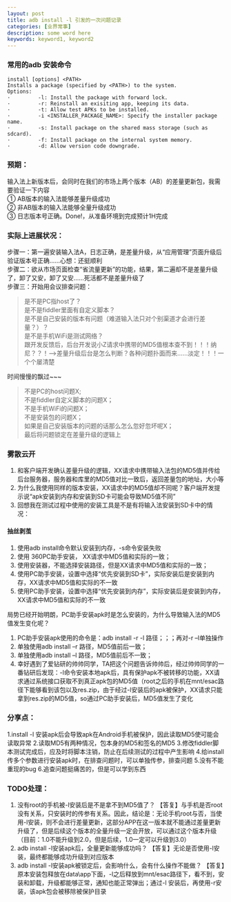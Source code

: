 ```yaml
---
layout: post
title: adb install -l 引发的一次问题记录
categories: [业界常事]
description: some word here
keywords: keyword1, keyword2
---
```


### 常用的adb 安装命令
```
install [options] <PATH>
Installs a package (specified by <PATH>) to the system.
Options:
·         -l: Install the package with forward lock.
·         -r: Reinstall an exisiting app, keeping its data.
·         -t: Allow test APKs to be installed.
·         -i <INSTALLER_PACKAGE_NAME>: Specify the installer package name.
·         -s: Install package on the shared mass storage (such as sdcard).
·         -f: Install package on the internal system memory.
·         -d: Allow version code downgrade.
``` 

### 预期：
输入法上新版本后，会同时在我们的市场上两个版本（AB）的差量更新包，我需要验证一下内容  
① AB版本的输入法能够差量升级成功   
② 非AB版本的输入法能够全量升级成功   
③ 日志版本号正确。Done!，从准备环境到完成预计1H完成
 

### 实际上进展状况：
步骤一：第一遍安装输入法A，日志正确，是差量升级，从“应用管理”页面升级后验证版本号正确……心想：还挺顺利  
步骤二：欲从市场页面检查“省流量更新”的功能，结果，第二遍却不是差量升级了，卸了又安，卸了又安……死活都不是差量升级了  
步骤三：开始用会议排查问题：
>是不是PC指host了？  
>是不是fiddler里面有自定义脚本？  
>是不是自己安装的版本有问题（难道输入法只对个别渠道才会进行差量？）？  
>是不是手机WiFi是测试网络？  
>跟开发反馈后，后台开发说小Z请求中携带的MD5值根本查不到！！！纳尼？？！——>差量升级后台是怎么判断？各种问题扑面而来……淡定！！！一个个屡清楚


时间慢慢的飘过~~~
>不是PC的host问题X;  
>不是fiddler自定义脚本的问题X；  
>不是手机WiFi的问题X；  
>不是安装包的问题X；  
>如果是自己安装版本的问题的话那么怎么忽好忽坏呢X；  
>最后将问题锁定在差量升级的逻辑上


### 雾散云开 
1. 和客户端开发确认差量升级的逻辑，XX请求中携带输入法包的MD5值并传给后台服务器，服务器和库里的MD5值对比一致后，返回差量包的地址，大小等
2. 为什么我使用同样的版本安装，XX请求中的MD5值却不同呢？客户端开发提示说“apk安装到内存和安装到SD卡可能会导致MD5值不同”
3. 回想我在测试过程中使用的安装工具是不是有将输入法安装到SD卡中的情况：

#### 抽丝剥茧
1. 使用adb install命令默认安装到内存，-s命令安装失败
2. 使用 360PC助手安装， XX请求中MD5值和实际的一致；
3. 使用安装器，不能选择安装路径，但是XX请求中MD5值和实际的一致；
4. 使用PC助手安装，设置中选择“优先安装到SD卡”，实际安装后是安装到内存，XX请求中MD5值和实际的不一致
5. 使用PC助手安装，设置中选择“优先安装到内存”，实际安装后是安装到内存，XX请求中MD5值和实际的不一致


局势已经开始明朗，PC助手安装apk时是怎么安装的，为什么导致输入法的MD5值发生变化呢？
1.  PC助手安装apk使用的命令是：adb install -r -l 路径；；；再对-r –l单独操作
2. 单独使用adb install –r 路径，MD5值前后一致；
3. 单独使用adb install –l 路径，MD5值前后不一致；
4. 幸好遇到了爱钻研的帅帅同学，TA把这个问题告诉帅帅后，经过帅帅同学的一番钻研后发现：-l命令安装本地apk后，具有保护apk不被转移的功能，XX请求通过系统接口获取不到真正apk包的MD5值（root之后的手机在mnt/esac路径下能够看到该包以及res.zip，由于经过-l安装后的apk被保护，XX请求只能拿到res.zip的MD5值，so通过PC助手安装后，MD5值发生了变化


### 分享点：
1.install -l 安装apk后会导致apk在Android手机被保护，因此读取MD5使可能会读取异常
2.读取MD5有两种情况，包本身的MD5和签名的MD5
3.修改fiddler脚本测试完成后，应及时将脚本注销，防止在后续测试的过程中产生影响
4.给install 传多个参数进行安装apk时，在排查问题时，可以单独传参，排查问题
5.没有不能重现的bug
6.追查问题挺痛苦的，但是可以学到东西

### TODO处理：
1. 没有root的手机被-l安装后是不是拿不到MD5值了？
【答复】与手机是否root没有关系，只安装时的传参有关系。因此，结论是：无论手机root与否，当使用-l安装，则不会进行差量更新，这部分APP在这一版本就不能通过差量更新升级了，但是后续这个版本的全量升级一定会开放，可以通过这个版本升级（目前：1.0不能升级到2.0，但是后续，1.0一定可以升级到3.0）
2. adb install -l安装apk后，全量更新能够成功吗？
【答复】无论是否使用-l安装，最终都能够成功升级到对应版本
3. adb install -l安装apk被锁定后，会影响什么，会有什么操作不能做？
【答复】原本安装包释放在data\app下面，-l之后释放到mnt/esac路径下，看不到，安装和卸载，升级都能够正常，通知也能正常弹出；通过-l 安装后，再使用-r安装，该apk包会被移除被保护目录

